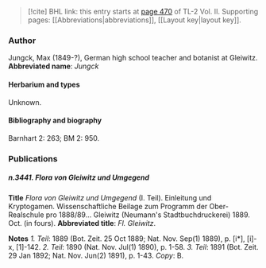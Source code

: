 > [!cite] BHL link: this entry starts at [page 470](https://www.biodiversitylibrary.org/page/33068712) of TL-2 Vol. II.
> Supporting pages: [[Abbreviations|abbreviations]], [[Layout key|layout key]].

### Author

Jungck, Max (1849-?), German high school teacher and botanist at Gleiwitz. 
**Abbreviated name**: *Jungck*

#### Herbarium and types

Unknown.

#### Bibliography and biography

Barnhart 2: 263; BM 2: 950.

### Publications

##### n.3441. Flora von Gleiwitz und Umgegend

**Title**
*Flora von Gleiwitz und Umgegend* (I. Teil). Einleitung und Kryptogamen. Wissenschaftliche Beilage zum Programm der Ober-Realschule pro 1888/89... Gleiwitz (Neumann's Stadtbuchdruckerei) 1889. Oct. (in fours).
**Abbreviated title**: *Fl. Gleiwitz*.

**Notes**
*1. Teil*: 1889 (Bot. Zeit. 25 Oct 1889; Nat. Nov. Sep(1) 1889), p. \[i\*\], \[i\]-x, \[1\]-142.
*2. Teil*: 1890 (Nat. Nov. Jul(1) 1890), p. 1-58.
*3. Teil*: 1891 (Bot. Zeit. 29 Jan 1892; Nat. Nov. Jun(2) 1891), p. 1-43.
*Copy*: B.

